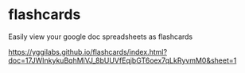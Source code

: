 # flashcards
Easily view your google doc spreadsheets as flashcards

https://yggilabs.github.io/flashcards/index.html?doc=17JWInkykuBqhMiVJ_8bUUVfEqjbGT6oex7qLkRyvmM0&sheet=1
